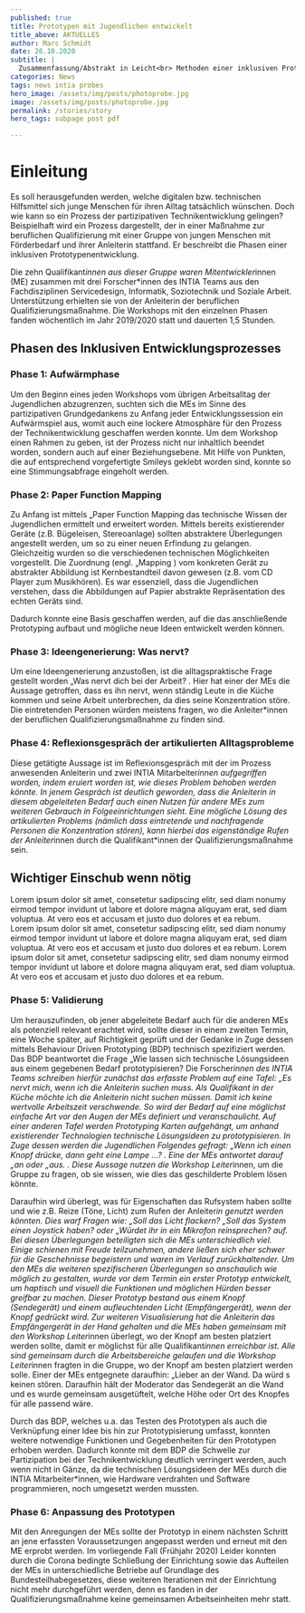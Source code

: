 ```yaml
---
published: true
title: Prototypen mit Jugendlichen entwickelt
title_above: AKTUELLES
author: Marc Schmidt
date: 26.10.2020
subtitle: |
  Zusammenfassung/Abstrakt in Leicht<br> Methoden einer inklusiven Prototypenentwicklung mit Jugendlichen mit Beeinträchtigung. Das INTIA Projekt strebt eine Technikentwicklung an, die Jugendliche aus dem Kontext der Behinderten und Jugendhilfe partizipativ mitgestalten.
categories: News
tags: news intia probes
hero_image: /assets/img/posts/photoprobe.jpg
image: /assets/img/posts/photoprobe.jpg
permalink: /stories/story
hero_tags: subpage post pdf

---
```


# Einleitung
Es soll herausgefunden werden, welche digitalen bzw. technischen Hilfsmittel sich junge Menschen für
ihren Alltag tatsächlich wünschen. Doch wie kann so ein Prozess der partizipativen Technikentwicklung
gelingen? Beispielhaft wird ein Prozess dargestellt, der in einer Maßnahme zur beruflichen
Qualifizierung mit einer Gruppe von jungen Menschen mit Förderbedarf und ihrer Anleiterin stattfand.
Er beschreibt die Phasen einer inklusiven Prototypenentwicklung.

Die zehn Qualifikant*innen aus dieser Gruppe waren Mitentwickler*innen (ME) zusammen mit drei
Forscher*innen des INTIA Teams aus den Fachdisziplinen Servicedesign, Informatik, Soziotechnik und
Soziale Arbeit. Unterstützung erhielten sie von der Anleiterin der beruflichen
Qualifizierungsmaßnahme. Die Workshops mit den einzelnen Phasen fanden wöchentlich im Jahr
2019/2020 statt und dauerten 1,5 Stunden.

## Phasen des Inklusiven Entwicklungsprozesses
### Phase 1: Aufwärmphase
Um den Beginn eines jeden Workshops vom übrigen Arbeitsalltag der Jugendlichen abzugrenzen,
suchten sich die MEs im Sinne des partizipativen Grundgedankens zu Anfang jeder
Entwicklungssession ein Aufwärmspiel aus, womit auch eine lockere Atmosphäre für den Prozess der
Technikentwicklung geschaffen werden konnte. Um dem Workshop einen Rahmen zu geben, ist der
Prozess nicht nur inhaltlich beendet worden, sondern auch auf einer Beziehungsebene. Mit Hilfe von
Punkten, die auf entsprechend vorgefertigte Smileys geklebt worden sind, konnte so eine
Stimmungsabfrage eingeholt werden.

### Phase 2: Paper Function Mapping
Zu Anfang ist mittels „Paper Function Mapping das technische Wissen der Jugendlichen ermittelt und
erweitert worden. Mittels bereits existierender Geräte (z.B. Bügeleisen, Stereoanlage) sollten
abstraktere Überlegungen angestellt werden, um so zu einer neuen Erfindung zu gelangen.
Gleichzeitig wurden so die verschiedenen technischen Möglichkeiten vorgestellt. Die Zuordnung (engl.
„Mapping ) vom konkreten Gerät zu abstrakter Abbildung ist Kernbestandteil davon gewesen (z.B.
vom CD Player zum Musikhören). Es war essenziell, dass die Jugendlichen verstehen, dass die
Abbildungen auf Papier abstrakte Repräsentation des echten Geräts sind.

Dadurch konnte eine Basis geschaffen werden, auf die das anschließende Prototyping aufbaut und
mögliche neue Ideen entwickelt werden können.

### Phase 3: Ideengenerierung: Was nervt?
Um eine Ideengenerierung anzustoßen, ist die alltagspraktische Frage gestellt worden „Was nervt dich
bei der Arbeit? . Hier hat einer der MEs die Aussage getroffen, dass es ihn nervt, wenn ständig Leute
in die Küche kommen und seine Arbeit unterbrechen, da dies seine Konzentration störe. Die
eintretenden Personen würden meistens fragen, wo die Anleiter*innen der beruflichen
Qualifizierungsmaßnahme zu finden sind.

### Phase 4: Reflexionsgespräch der artikulierten Alltagsprobleme
Diese getätigte Aussage ist im Reflexionsgespräch mit der im Prozess anwesenden Anleiterin und zwei
INTIA Mitarbeiter*innen aufgegriffen worden, indem eruiert worden ist, wie dieses Problem behoben
werden könnte. In jenem Gespräch ist deutlich geworden, dass die Anleiterin in diesem abgeleiteten
Bedarf auch einen Nutzen für andere MEs zum weiteren Gebrauch in Folgeeinrichtungen sieht. Eine
mögliche Lösung des artikulierten Problems (nämlich dass eintretende und nachfragende Personen die
Konzentration stören), kann hierbei das eigenständige Rufen der Anleiter*innen durch die
Qualifikant*innen der Qualifizierungsmaßnahme sein.

<div class="highlighter two-columns">

## Wichtiger Einschub wenn nötig
Lorem ipsum dolor sit amet, consetetur sadipscing elitr, sed diam nonumy eirmod tempor invidunt ut labore et dolore magna aliquyam erat, sed diam voluptua. At vero eos et accusam et justo duo dolores et ea rebum.
<br>
Lorem ipsum dolor sit amet, consetetur sadipscing elitr, sed diam nonumy eirmod tempor invidunt ut labore et dolore magna aliquyam erat, sed diam voluptua. At vero eos et accusam et justo duo dolores et ea rebum. Lorem ipsum dolor sit amet, consetetur sadipscing elitr, sed diam nonumy eirmod tempor invidunt ut labore et dolore magna aliquyam erat, sed diam voluptua. At vero eos et accusam et justo duo dolores et ea rebum.
</div>

### Phase 5: Validierung
Um herauszufinden, ob jener abgeleitete Bedarf auch für die anderen MEs als potenziell relevant
erachtet wird, sollte dieser in einem zweiten Termin, eine Woche später, auf Richtigkeit geprüft und
der Gedanke in Zuge dessen mittels Behaviour Driven Prototyping (BDP) technisch spezifiziert werden.
Das BDP beantwortet die Frage „Wie lassen sich technische Lösungsideen aus einem gegebenen
Bedarf prototypisieren? Die Forscher*innen des INTIA Teams schreiben hierfür zunächst das erfasste
Problem auf eine Tafel: „Es nervt mich, wenn ich die Anleiterin suchen muss. Als Qualifikant in der
Küche möchte ich die Anleiterin nicht suchen müssen. Damit ich keine wertvolle Arbeitszeit
verschwende. So wird der Bedarf auf eine möglichst einfache Art vor den Augen der MEs definiert und
veranschaulicht. Auf einer anderen Tafel werden Prototyping Karten aufgehängt, um anhand
existierender Technologien technische Lösungsideen zu prototypisieren. In Zuge dessen werden die
Jugendlichen Folgendes gefragt: „Wenn ich einen Knopf drücke, dann geht eine Lampe …? . Eine der
MEs antwortet darauf „an oder „aus. . Diese Aussage nutzen die Workshop Leiter*innen, um die
Gruppe zu fragen, ob sie wissen, wie dies das geschilderte Problem lösen könnte.

Daraufhin wird überlegt, was für Eigenschaften das Rufsystem haben sollte und wie z.B. Reize (Töne,
Licht) zum Rufen der Anleiter*in genutzt werden könnten. Dies warf Fragen wie: „Soll das Licht
flackern? „Soll das System einen Joystick haben? oder „Würdet ihr in ein Mikrofon reinsprechen?
auf. Bei diesen Überlegungen beteiligten sich die MEs unterschiedlich viel. Einige schienen mit Freude
teilzunehmen, andere ließen sich eher schwer für die Geschehnisse begeistern und waren im Verlauf
zurückhaltender. Um den MEs die weiteren spezifischeren Überlegungen so anschaulich wie möglich zu
gestalten, wurde vor dem Termin ein erster Prototyp entwickelt, um haptisch und visuell die
Funktionen und möglichen Hürden besser greifbar zu machen. Dieser Prototyp bestand aus einem
Knopf (Sendegerät) und einem aufleuchtenden Licht (Empfängergerät), wenn der Knopf gedrückt wird.
Zur weiteren Visualisierung hat die Anleiterin das Empfängergerät in der Hand gehalten und die MEs
haben gemeinsam mit den Workshop Leiter*innen überlegt, wo der Knopf am besten platziert werden
sollte, damit er möglichst für alle Qualifikant*innen erreichbar ist. Alle sind gemeinsam durch die
Arbeitsbereiche gelaufen und die Workshop Leiter*innen fragten in die Gruppe, wo der Knopf am
besten platziert werden solle. Einer der MEs entgegnete daraufhin: „Lieber an der Wand. Da würd s
keinen stören. Daraufhin hält der Moderator das Sendegerät an die Wand und es wurde gemeinsam
ausgetüftelt, welche Höhe oder Ort des Knopfes für alle passend wäre. 

Durch das BDP, welches u.a. das Testen des Prototypen als auch die Verknüpfung einer Idee bis hin
zur Prototypisierung umfasst, konnten weitere notwendige Funktionen und Gegebenheiten für den
Prototypen erhoben werden. Dadurch konnte mit dem BDP die Schwelle zur Partizipation bei der
Technikentwicklung deutlich verringert werden, auch wenn nicht in Gänze, da die technischen
Lösungsideen der MEs durch die INTIA Mitarbeiter*innen, wie Hardware verdrahten und Software
programmieren, noch umgesetzt werden mussten.

### Phase 6: Anpassung des Prototypen

Mit den Anregungen der MEs sollte der Prototyp in einem nächsten Schritt an jene erfassten
Voraussetzungen angepasst werden und erneut mit den ME erprobt werden. Im vorliegende Fall
(Frühjahr 2020) Leider konnten durch die Corona bedingte Schließung der Einrichtung sowie das
Aufteilen der MEs in unterschiedliche Betriebe auf Grundlage des Bundesteilhabegesetzes, diese
weiteren Iterationen mit der Einrichtung nicht mehr durchgeführt werden, denn es fanden in der
Qualifizierungsmaßnahme keine gemeinsamen Arbeitseinheiten mehr statt.







